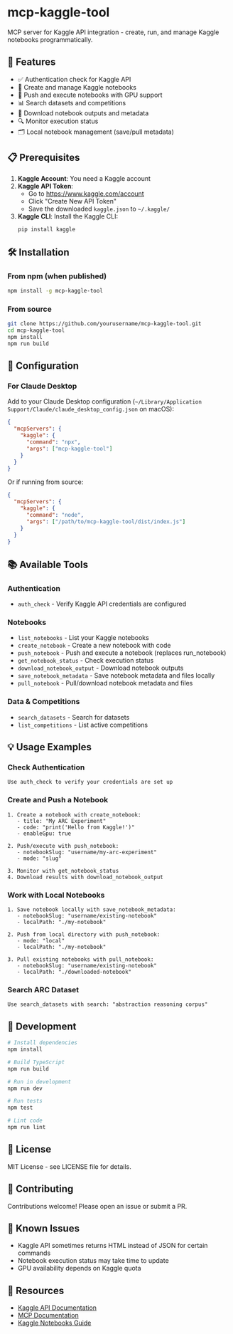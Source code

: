 # mcp-kaggle-tool

MCP server for Kaggle API integration - create, run, and manage Kaggle notebooks programmatically.

## 🚀 Features

- ✅ Authentication check for Kaggle API
- 📝 Create and manage Kaggle notebooks
- 🚀 Push and execute notebooks with GPU support
- 📊 Search datasets and competitions
- 💾 Download notebook outputs and metadata
- 🔍 Monitor execution status
- 🗂️ Local notebook management (save/pull metadata)

## 📋 Prerequisites

1. **Kaggle Account**: You need a Kaggle account
2. **Kaggle API Token**: 
   - Go to https://www.kaggle.com/account
   - Click "Create New API Token"
   - Save the downloaded `kaggle.json` to `~/.kaggle/`
3. **Kaggle CLI**: Install the Kaggle CLI:
   ```bash
   pip install kaggle
   ```

## 🛠️ Installation

### From npm (when published)
```bash
npm install -g mcp-kaggle-tool
```

### From source
```bash
git clone https://github.com/yourusername/mcp-kaggle-tool.git
cd mcp-kaggle-tool
npm install
npm run build
```

## 🔧 Configuration

### For Claude Desktop

Add to your Claude Desktop configuration (`~/Library/Application Support/Claude/claude_desktop_config.json` on macOS):

```json
{
  "mcpServers": {
    "kaggle": {
      "command": "npx",
      "args": ["mcp-kaggle-tool"]
    }
  }
}
```

Or if running from source:

```json
{
  "mcpServers": {
    "kaggle": {
      "command": "node",
      "args": ["/path/to/mcp-kaggle-tool/dist/index.js"]
    }
  }
}
```

## 📚 Available Tools

### Authentication
- `auth_check` - Verify Kaggle API credentials are configured

### Notebooks
- `list_notebooks` - List your Kaggle notebooks
- `create_notebook` - Create a new notebook with code
- `push_notebook` - Push and execute a notebook (replaces run_notebook)
- `get_notebook_status` - Check execution status
- `download_notebook_output` - Download notebook outputs
- `save_notebook_metadata` - Save notebook metadata and files locally
- `pull_notebook` - Pull/download notebook metadata and files

### Data & Competitions
- `search_datasets` - Search for datasets
- `list_competitions` - List active competitions

## 💡 Usage Examples

### Check Authentication
```
Use auth_check to verify your credentials are set up
```

### Create and Push a Notebook
```
1. Create a notebook with create_notebook:
   - title: "My ARC Experiment"
   - code: "print('Hello from Kaggle!')"
   - enableGpu: true

2. Push/execute with push_notebook:
   - notebookSlug: "username/my-arc-experiment"
   - mode: "slug"

3. Monitor with get_notebook_status
4. Download results with download_notebook_output
```

### Work with Local Notebooks
```
1. Save notebook locally with save_notebook_metadata:
   - notebookSlug: "username/existing-notebook"
   - localPath: "./my-notebook"

2. Push from local directory with push_notebook:
   - mode: "local"
   - localPath: "./my-notebook"

3. Pull existing notebooks with pull_notebook:
   - notebookSlug: "username/existing-notebook"
   - localPath: "./downloaded-notebook"
```

### Search ARC Dataset
```
Use search_datasets with search: "abstraction reasoning corpus"
```

## 🚧 Development

```bash
# Install dependencies
npm install

# Build TypeScript
npm run build

# Run in development
npm run dev

# Run tests
npm test

# Lint code
npm run lint
```

## 📝 License

MIT License - see LICENSE file for details.

## 🤝 Contributing

Contributions welcome! Please open an issue or submit a PR.

## 🐛 Known Issues

- Kaggle API sometimes returns HTML instead of JSON for certain commands
- Notebook execution status may take time to update
- GPU availability depends on Kaggle quota

## 🔗 Resources

- [Kaggle API Documentation](https://github.com/Kaggle/kaggle-api)
- [MCP Documentation](https://modelcontextprotocol.io)
- [Kaggle Notebooks Guide](https://www.kaggle.com/docs/notebooks)
